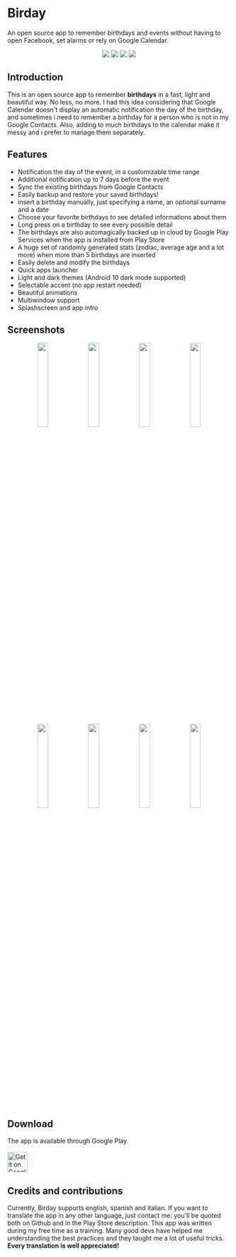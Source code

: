 # Birday

An open source app to remember birthdays and events without having to open Facebook, set alarms or rely on Google Calendar.

<p align='center'>
  <a href='https://github.com/m-i-n-a-r/birday/blob/master/LICENSE.md'><img src='https://img.shields.io/cocoapods/l/AFNetworking.svg'/></a>
  <img src='https://img.shields.io/badge/version-1.3.X-blue'/>
	<img src='https://img.shields.io/badge/status-released-success'/>
	<img src='https://img.shields.io/badge/-translations%20needed!-yellow'/>
</p>

## Introduction
This is an open source app to remember **birthdays** in a fast, light and beautiful way. No less, no more. I had this idea considering that Google Calendar doesn't display an automatic notification the day of the birthday, and sometimes i need to remember a birthday for a person who is not in my Google Contacts. Also, adding to much birthdays to the calendar make it messy and i prefer to manage them separately.

## Features
- Notification the day of the event, in a customizable time range
- Additional notification up to 7 days before the event
- Sync the existing birthdays from Google Contacts
- Easily backup and restore your saved birthdays!
- insert a birthday manually, just specifying a name, an optional surname and a date
- Choose your favorite birthdays to see detailed informations about them
- Long press on a birthday to see every possible detail
- The birthdays are also automagically backed up in cloud by Google Play Services when the app is installed from Play Store
- A huge set of randomly generated stats (zodiac, average age and a lot more) when more than 5 birthdays are inserted
- Easily delete and modify the birthdays
- Quick apps launcher
- Light and dark themes (Android 10 dark mode supported)
- Selectable accent (no app restart needed)
- Beautiful animations
- Multiwindow support
- Splashscreen and app intro

## Screenshots
<p align='center'>
  <img src='https://i.imgur.com/vUUPGs6.png' width='22%'/>
  <img src='https://i.imgur.com/RNcS4EE.png' width='22%'/>
  <img src='https://i.imgur.com/psHudR6.png' width='22%'/>
  <img src='https://i.imgur.com/T81V4im.png' width='22%'/>
  <img src='https://i.imgur.com/rTz4ULx.png' width='22%'/>
  <img src='https://i.imgur.com/WpLbKQu.png' width='22%'/>
  <img src='https://i.imgur.com/sAGdFyr.png' width='22%'/>
  <img src='https://i.imgur.com/dCuCgCi.png' width='22%'/>
</p>

## Download
The app is available through Google Play\
\
<a href='https://play.google.com/store/apps/details?id=com.minar.birday'>
  <img height="45" alt="Get it on Google Play"
      src='https://play.google.com/intl/en_us/badges/images/apps/en-play-badge.png' />
</a>

## Credits and contributions
Currently, Birday supports english, spanish and italian. If you want to translate the app in any other language, just contact me: you'll be quoted both on Github and in the Play Store description.
This app was written during my free time as a training. Many good devs have helped me understanding the best practices and they taught me a lot of useful tricks. **Every translation is well appreciated!**

